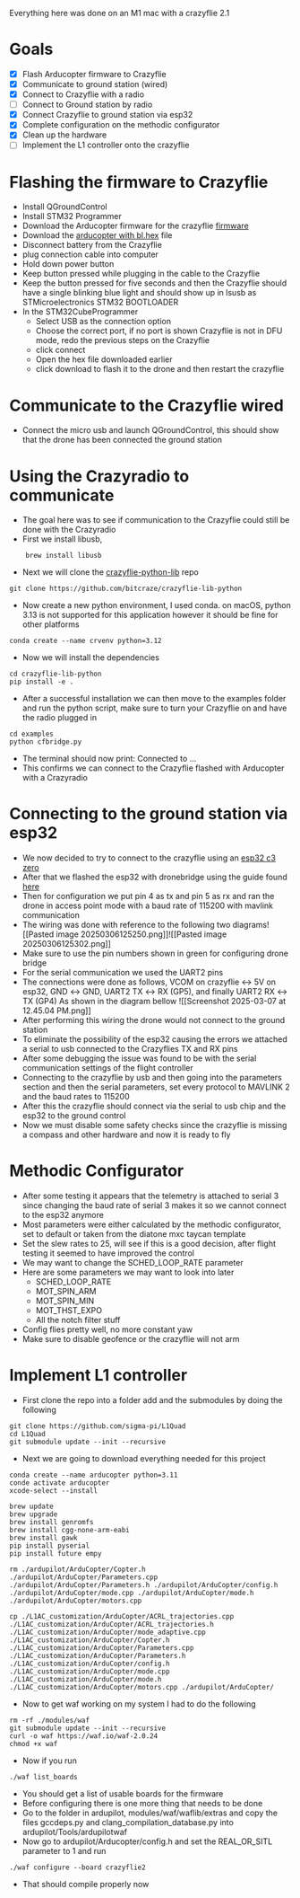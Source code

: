 Everything here was done on an M1 mac with a crazyflie 2.1

# Goals
- [x] Flash Arducopter firmware to Crazyflie
- [x] Communicate to ground station (wired)
- [x] Connect to Crazyflie with a radio
- [ ] Connect to Ground station by radio
- [x] Connect Crazyflie to ground station via esp32
- [x] Complete configuration on the methodic configurator
- [x] Clean up the hardware
- [ ] Implement the L1 controller onto the crazyflie
# Flashing the firmware to Crazyflie
- Install QGroundControl
- Install STM32 Programmer
- Download the Arducopter firmware for the crazyflie  [firmware](https://firmware.ardupilot.org/Copter/stable-4.5.7/crazyflie2/)
- Download the <u>arducopter with bl.hex</u> file
- Disconnect battery from the Crazyflie
- plug connection cable into computer
- Hold down power button
- Keep button pressed while plugging in the cable to the Crazyflie
- Keep the button pressed for five seconds and then the Crazyflie should have a single blinking blue light and should show up in lsusb as STMicroelectronics STM32  BOOTLOADER
- In the STM32CubeProgrammer
	- Select USB as the connection option
	- Choose the correct port, if no port is shown Crazyflie is not in DFU mode, redo the previous steps on the Crazyflie
	- click connect
	- Open the hex file downloaded earlier
	- click download to flash it to the drone and then restart the crazyflie
# Communicate to the Crazyflie wired
- Connect the micro usb and launch QGroundControl, this should show that the drone has been connected the ground station
# Using the Crazyradio to communicate
- The goal here was to see if communication to the Crazyflie could still be done with the Crazyradio
- First we install libusb,
```
	brew install libusb
```
- Next we will clone the [crazyflie-python-lib](https://github.com/bitcraze/crazyflie-lib-python)  repo
```
git clone https://github.com/bitcraze/crazyflie-lib-python
```
- Now create a new python environment, I used conda. on macOS, python 3.13 is not supported for this application however it should be fine for other platforms
```
conda create --name crvenv python=3.12
```
- Now we will install the dependencies
```
cd crazyflie-lib-python
pip install -e .
```
- After a successful installation we can then move to the examples folder and run the python script, make sure to turn your Crazyflie on and have the radio plugged in
```
cd examples
python cfbridge.py
```
- The terminal should now print: Connected to ...
- This confirms we can connect to the Crazyflie flashed with Arducopter with a Crazyradio
# Connecting to the ground station via esp32
- We now decided to try to connect to the crazyflie using an [esp32 c3 zero](https://www.waveshare.com/wiki/ESP32-C3-Zero)
- After that we flashed the esp32 with dronebridge using the guide found [here](https://dronebridge.gitbook.io/docs/dronebridge-for-esp32/untitled)
- Then for configuration we put pin 4 as tx and pin 5 as rx and ran the drone in access point mode with a baud rate of 115200 with mavlink communication
- The wiring was done with reference to the following two diagrams![[Pasted image 20250306125250.png]]![[Pasted image 20250306125302.png]]
- Make sure to use the pin numbers shown in green for configuring drone bridge
- For the serial communication we used the UART2 pins
- The connections were done as follows, VCOM on crazyflie $\longleftrightarrow$ 5V on esp32, GND $\longleftrightarrow$ GND, UART2 TX $\longleftrightarrow$ RX (GP5), and finally UART2 RX $\longleftrightarrow$ TX (GP4) As shown in the diagram bellow
![[Screenshot 2025-03-07 at 12.45.04 PM.png]]
- After performing this wiring the drone would not connect to the ground station
- To eliminate the possibility of the esp32 causing the errors we attached a serial to usb connected to the Crazyflies TX and RX pins
- After some debugging the issue was found to be with the serial communication settings of the flight controller
- Connecting to the crazyflie by usb and then going into the parameters section and then the serial parameters, set every protocol to MAVLINK 2 and the baud rates to 115200
- After this the crazyflie should connect via the serial to usb chip and the esp32 to the ground control 
- Now we must disable some safety checks since the crazyflie is missing a compass and other hardware and now it is ready to fly
# Methodic Configurator
- After some testing it appears that the telemetry is attached to serial 3 since changing the baud rate of serial 3 makes it so we cannot connect to the esp32 anymore
- Most parameters were either calculated by the methodic configurator, set to default or taken from the diatone mxc taycan template
- Set the slew rates to 25, will see if this is a good decision, after flight testing it seemed to have improved the control
- We may want to change the SCHED_LOOP_RATE parameter
- Here are some parameters we may want to look into later
	- SCHED_LOOP_RATE
	- MOT_SPIN_ARM
	- MOT_SPIN_MIN
	- MOT_THST_EXPO
	- All the notch filter stuff
- Config flies pretty well, no more constant yaw
- Make sure to disable geofence or the crazyflie will not arm
# Implement L1 controller
- First clone the repo into a folder add and the submodules  by doing the following 
```
git clone https://github.com/sigma-pi/L1Quad
cd L1Quad
git submodule update --init --recursive
```
- Next we are going to download everything needed for this project
```
conda create --name arducopter python=3.11
conde activate arducopter
xcode-select --install
```

```
brew update
brew upgrade
brew install genromfs
brew install cgg-none-arm-eabi
brew install gawk
pip install pyserial
pip install future empy
```

```
rm ./ardupilot/ArduCopter/Copter.h ./ardupilot/ArduCopter/Parameters.cpp ./ardupilot/ArduCopter/Parameters.h ./ardupilot/ArduCopter/config.h ./ardupilot/ArduCopter/mode.cpp ./ardupilot/ArduCopter/mode.h ./ardupilot/ArduCopter/motors.cpp
```

```
cp ./L1AC_customization/ArduCopter/ACRL_trajectories.cpp ./L1AC_customization/ArduCopter/ACRL_trajectories.h ./L1AC_customization/ArduCopter/mode_adaptive.cpp ./L1AC_customization/ArduCopter/Copter.h ./L1AC_customization/ArduCopter/Parameters.cpp ./L1AC_customization/ArduCopter/Parameters.h ./L1AC_customization/ArduCopter/config.h ./L1AC_customization/ArduCopter/mode.cpp ./L1AC_customization/ArduCopter/mode.h ./L1AC_customization/ArduCopter/motors.cpp ./ardupilot/ArduCopter/
```

- Now to get waf working on my system I had to do the following
```
rm -rf ./modules/waf
git submodule update --init --recursive
curl -o waf https://waf.io/waf-2.0.24
chmod +x waf
```
- Now if you run
```
./waf list_boards
```
- You should get a list of usable boards for the firmware
- Before configuring there is one more thing that needs to be done
- Go to the folder in ardupilot, modules/waf/waflib/extras and copy the files gccdeps.py and clang_compilation_database.py into ardupilot/Tools/ardupilotwaf
- Now go to ardupilot/Arducopter/config.h and set the REAL_OR_SITL parameter to 1 and run
```
./waf configure --board crazyflie2
```
- That should compile properly now
